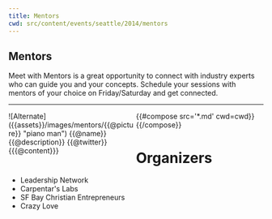 ```yaml
---
title: Mentors
cwd: src/content/events/seattle/2014/mentors
---
```

## <i class="icon fa-group"></i> Mentors

Meet with Mentors is a great opportunity to connect with industry experts who can guide you and your concepts. Schedule your sessions with mentors of your choice on Friday/Saturday and get connected.
<hr/>
<div class="row">
{{#compose src='*.md' cwd=cwd}}
<div style="float: left; width: 50%">
  <div>
    ![Alternate]({{assets}}/images/mentors/{{@picture}} "piano man")
    <span>{{@name}}</span>
    {{@description}}
    {{@twitter}}

  </div>
  <div>
        {{{@content}}}
  </div>
</div>
{{/compose}}
</div>

# Organizers

* Leadership Network
* Carpentar's Labs
* SF Bay Christian Entrepreneurs
* Crazy Love

